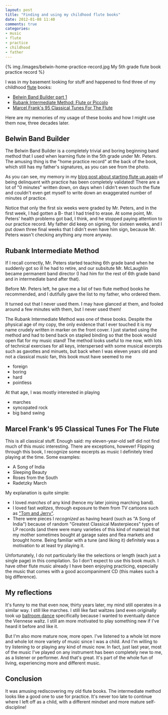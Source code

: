 ```yaml
---
layout: post
title: "Finding and using my childhood flute books"
date: 2012-01-08 11:40
comments: true
categories:
- music
- flute
- practice
- childhood
- father
---
```

{% img /images/belwin-home-practice-record.jpg My 5th grade flute book practice record %}

I was in my basement looking for stuff and happened to find three of my childhood [flute](/blog/categories/flute/) books:

- [Belwin Band Builder part 1](http://www.amazon.com/Belwin-Band-Builder-Part-Flute/dp/B000M0CLSW)
- [Rubank Intermediate Method: Flute or Piccolo](http://www.amazon.com/Rubank-Intermediate-Method-Piccolo-Educational/dp/1423444221)
- [Marcel Frank's 95 Classical Tunes For The Flute](http://www.amazon.com/Marcel-Franks-Classical-Tunes-Flute/dp/B002JVQCWI)

Here are my memories of my usage of these books and how I might use them now, three decades later.

<!--more-->

## Belwin Band Builder

The Belwin Band Builder is a completely trivial and boring beginning band method that I used when learning flute in the 5th grade under Mr. Peters. The amusing thing is the "home practice record" at the back of the book, which still has my father's signatures, as you can see from the photo.

As you can see, my memory in my [blog post about starting flute up again](/blog/2011/11/09/taking-up-flute-again-after-decades/) of being delinquent with practice has been completely validated! There are a lot of "0 minutes" written down, on days when I didn't even touch the flute and couldn't even get myself to write down an exaggerated number of minutes of practice.

Notice that only the first six weeks were graded by Mr. Peters, and in the first week, I had gotten a B- that I had tried to erase. At some point, Mr. Peters' health problems got bad, I think, and he stopped paying attention to our practice record. My father did keep on signing, for sixteen weeks, and I put down three final weeks that I didn't even have him sign, because Mr. Peters wasn't checking anything any more anyway.

## Rubank Intermediate Method

If I recall correctly, Mr. Peters started teaching 6th grade band when he suddenly got so ill he had to retire, and our subsitute Mr. McLaughlin became permanent band director (I had him for the rest of 6th grade band and in intermediate band after that).

Before Mr. Peters left, he gave me a list of two flute method books he recommended, and I dutifully gave the list to my father, who ordered them.

It turned out that I never used them. I may have glanced at them, and fooled around a few minutes with them, but I never used them!

The Rubank Intermediate Method was one of these books. Despite the physical age of my copy, the only evidence that I ever touched it is my name crudely written in marker on the front cover. I just started using the method and had to bend back on stapled binding so that the book would open flat for my music stand! The method looks useful to me now, with lots of technical exercises for all keys, interspersed with some musical excerpts such as gavottes and minuets, but back when I was eleven years old and not a classical music fan, this book must have seemed to me

- foreign
- boring
- hard
- pointless

At that age, I was mostly interested in playing

- marches
- syncopated rock
- big band swing

## Marcel Frank's 95 Classical Tunes For The Flute

This is all classical stuff. Enough said: my eleven-year-old self did not find much of this music interesting. There are exceptions, however! Flipping through this book, I recognize some excerpts as music I definitely tried playing at the time. Some examples:

- A Song of India
- Sleeping Beauty
- Roses from the South
- Radetzky March

My explanation is quite simple:

- I loved *marches* of any kind (hence my later joining marching band).
- I loved fast *waltzes*, through exposure to them from TV cartoons such as ["Tom and Jerry"](http://en.wikipedia.org/wiki/Tom_and_Jerry).
- There were pieces I *recognized* as having heard (such as "A Song of India") because of random "Greatest Classical Masterpieces" types of LP records (and there were many varieties of this kind of material) that my mother sometimes bought at garage sales and flea markets and brought home. Being familiar with a tune (and liking it) definitely was a motivation to at least try playing it.

Unfortunately, I do not particularly like the selections or length (each just a single page) in this compilation. So I don't expect to use this book much. I have other flute music already I have been enjoying practicing, especially the music that comes with a good accompaniment CD (this makes such a big difference).

## My reflections

It's funny to me that even now, thirty years later, my mind still operates in a similar way. I still like marches. I still like fast waltzes (and even originally took up [ballroom dance](/blog/categories/ballroom-dance/) specifically because I wanted to eventually dance the Viennese waltz. I still am more motivated to play something new if I've heard it before and like it.

But I'm also more mature now, more open. I've listened to a whole lot more and whole lot more variety of music since I was a child. And I'm willing to try listening to or playing any kind of music now. In fact, just last year, most of the music I've played on any instrument has been completely new to me, as a listener or performer. And that's great. It's part of the whole fun of living, experiencing more and different music.

## Conclusion

It was amusing rediscovering my old flute books. The intermediate method looks like a good one to use for practice. It's never too late to continue where I left off as a child, with a different mindset and more mature self-discipline!
